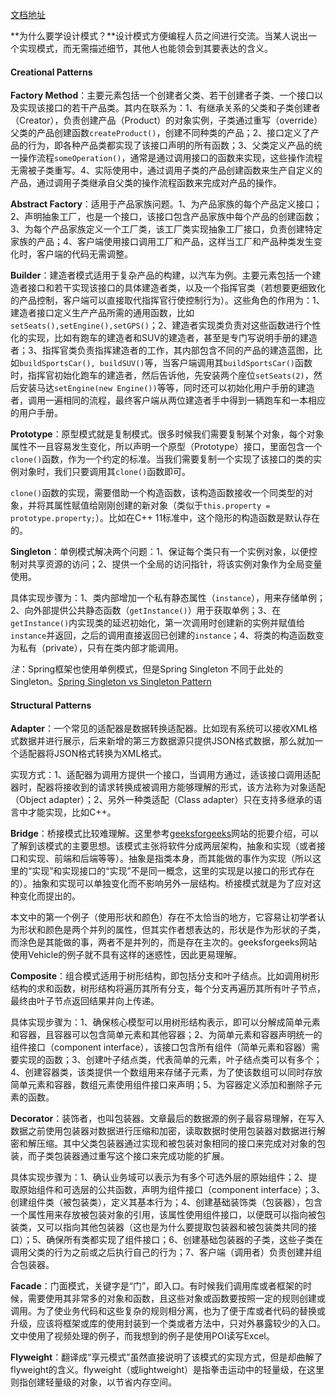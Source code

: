 [文档地址](https://refactoring.guru/design-patterns)



**为什么要学设计模式？**设计模式方便编程人员之间进行交流。当某人说出一个实现模式，而无需描述细节，其他人也能领会到其要表达的含义。

#### Creational Patterns

**Factory Method**：主要元素包括一个创建者父类、若干创建者子类、一个接口以及实现该接口的若干产品类。其内在联系为：1、有继承关系的父类和子类创建者（Creator），负责创建产品（Product）的对象实例，子类通过重写（override）父类的产品创建函数`createProduct()`，创建不同种类的产品；2、接口定义了产品的行为，即各种产品类都实现了该接口声明的所有函数；3、父类定义产品的统一操作流程`someOperation()`，通常是通过调用接口的函数来实现，这些操作流程无需被子类重写。4、实际使用中，通过调用子类的产品创建函数来生产自定义的产品，通过调用子类继承自父类的操作流程函数来完成对产品的操作。

**Abstract Factory**：适用于产品家族问题。1、为产品家族的每个产品定义接口；2、声明抽象工厂，也是一个接口，该接口包含产品家族中每个产品的创建函数；3、为每个产品家族定义一个工厂类，该工厂类实现抽象工厂接口，负责创建特定家族的产品；4、客户端使用接口调用工厂和产品，这样当工厂和产品种类发生变化时，客户端的代码无需调整。

**Builder**：建造者模式适用于复杂产品的构建，以汽车为例。主要元素包括一个建造者接口和若干实现该接口的具体建造者类，以及一个指挥官类（若想要更细致化的产品控制，客户端可以直接取代指挥官行使控制行为）。这些角色的作用为：1、建造者接口定义生产产品所需的通用函数，比如`setSeats(),setEngine(),setGPS()`；2、建造者实现类负责对这些函数进行个性化的实现，比如有跑车的建造者和SUV的建造者，甚至是专门写说明手册的建造者；3、指挥官类负责指挥建造者的工作，其内部包含不同的产品的建造蓝图，比如`buildSportsCar(), buildSUV()`等，当客户端调用其`buildSportsCar()`函数时，指挥官初始化跑车的建造者，然后告诉他，先安装两个座位`setSeats(2)`，然后安装马达`setEngine(new Engine())`等等，同时还可以初始化用户手册的建造者，调用一遍相同的流程，最终客户端从两位建造者手中得到一辆跑车和一本相应的用户手册。

**Prototype**：原型模式就是复制模式。很多时候我们需要复制某个对象，每个对象属性不一且容易发生变化，所以声明一个原型（Prototype）接口，里面包含一个`clone()`函数，作为一个约定的标准。当我们需要复制一个实现了该接口的类的实例对象时，我们只要调用其`clone()`函数即可。

`clone()`函数的实现，需要借助一个构造函数，该构造函数接收一个同类型的对象，并将其属性赋值给刚刚创建的新对象（类似于`this.property = prototype.property;`）。比如在C++ 11标准中，这个隐形的构造函数是默认存在的。

**Singleton**：单例模式解决两个问题：1、保证每个类只有一个实例对象，以便控制对共享资源的访问；2、提供一个全局的访问指针，将该实例对象作为全局变量使用。

具体实现步骤为：1、类内部增加一个私有静态属性（`instance`），用来存储单例；2、向外部提供公共静态函数（`getInstance()`）用于获取单例；3、在`getInstance()`内实现类的延迟初始化，第一次调用时创建新的实例并赋值给`instance`并返回，之后的调用直接返回已创建的`instance`；4、将类的构造函数变为私有（private），只有在类内部才能调用。

*注*：Spring框架也使用单例模式，但是Spring Singleton 不同于此处的Singleton。[Spring Singleton vs Singleton Pattern](https://www.javadevjournal.com/spring/spring-singleton-vs-singleton-pattern/)

#### Structural Patterns

**Adapter**：一个常见的适配器是数据转换适配器。比如现有系统可以接收XML格式数据并进行展示，后来新增的第三方数据源只提供JSON格式数据，那么就加一个适配器将JSON格式转换为XML格式。

实现方式：1、适配器为调用方提供一个接口，当调用方通过，适该接口调用适配器时，配器将接收到的请求转换成被调用方能够理解的形式，该方法称为对象适配（Object adapter）；2、另外一种类适配（Class adapter）只在支持多继承的语言中才能实现，比如C++。

**Bridge**：桥接模式比较难理解。这里参考[geeksforgeeks](https://www.geeksforgeeks.org/bridge-design-pattern/)网站的扼要介绍，可以了解到该模式的主要思想。该模式主张将软件分成两层架构，抽象和实现（或者接口和实现、前端和后端等等）。抽象是指类本身，而其能做的事作为实现（所以这里的“实现”和实现接口的“实现”不是同一概念，这里的实现是以接口的形式存在的）。抽象和实现可以单独变化而不影响另外一层结构。桥接模式就是为了应对这种变化而提出的。

本文中的第一个例子（使用形状和颜色）存在不太恰当的地方，它容易让初学者认为形状和颜色是两个并列的属性，但其实作者想表达的，形状是作为形状的子类，而涂色是其能做的事，两者不是并列的，而是存在主次的。geeksforgeeks网站使用Vehicle的例子就不具有这样的迷惑性，因此更易理解。

**Composite**：组合模式适用于树形结构，即包括分支和叶子结点。比如调用树形结构的求和函数，树形结构将遍历其所有分支，每个分支再遍历其所有叶子节点，最终由叶子节点返回结果并向上传递。

具体实现步骤为：1、确保核心模型可以用树形结构表示，即可以分解成简单元素和容器，且容器可以包含简单元素和其他容器；2、为简单元素和容器声明统一的组件接口（component interface），该接口包含所有组件（简单元素和容器）需要实现的函数；3、创建叶子结点类，代表简单的元素，叶子结点类可以有多个；4、创建容器类，该类提供一个数组用来存储子元素，为了使该数组可以同时存放简单元素和容器，数组元素使用组件接口来声明；5、为容器定义添加和删除子元素的函数。

**Decorator**：装饰者，也叫包装器。文章最后的数据源的例子最容易理解，在写入数据之前使用包装器对数据进行压缩和加密，读取数据时使用包装器对数据进行解密和解压缩。其中父类包装器通过实现和被包装对象相同的接口来完成对对象的包装，而子类包装器通过重写这个接口来完成功能的扩展。

具体实现步骤为：1、确认业务域可以表示为有多个可选外层的原始组件；2、提取原始组件和可选层的公共函数，声明为组件接口（component interface）；3、创建组件类（被包装类），定义其基本行为；4、创建基础装饰类（包装器），包含一个属性用来存放被包装对象的引用，该属性使用组件接口，以便既可以指向被包装类，又可以指向其他包装器（这也是为什么要提取包装器和被包装类共同的接口）；5、确保所有类都实现了组件接口；6、创建基础包装器的子类，这些子类在调用父类的行为之前或之后执行自己的行为；7、客户端（调用者）负责创建并组合包装器。

**Facade**：门面模式，关键字是“门”，即入口。有时候我们调用库或者框架的时候，需要使用其非常多的对象和函数，且这些对象或函数要按照一定的规则创建或调用。为了使业务代码和这些复杂的规则相分离，也为了便于库或者代码的替换或升级，应该将框架或库的使用封装到一个类或者方法中，只对外暴露较少的入口。文中使用了视频处理的例子，而我想到的例子是使用POI读写Excel。

**Flyweight**：翻译成“享元模式”虽然直接说明了该模式的实现方式，但是却曲解了flyweight的含义。flyweight（或lightweight）是指拳击运动中的轻量级，在这里则指创建轻量级的对象，以节省内存空间。